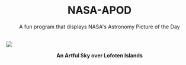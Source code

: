 <div align="center">
  <h1>
    NASA-APOD
  </h1>
</div>
  
<div align="center">
  A fun program that displays NASA's Astronomy Picture of the Day
</div>

<br>

![](https://apod.nasa.gov/apod/image/2212/SkyArt_Cobianchi_2048.jpg)

<p align = "center">
  <b>An Artful Sky over Lofoten Islands</b>
</p>
